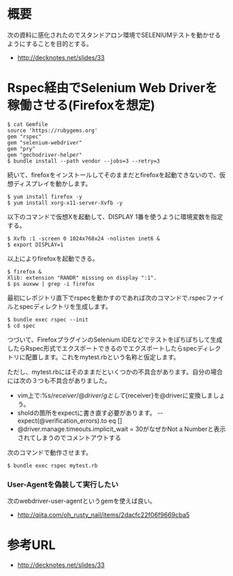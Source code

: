 # 概要
次の資料に感化されたのでスタンドアロン環境でSELENIUMテストを動かせるようにすることを目的とする。
- http://decknotes.net/slides/33

# Rspec経由でSelenium Web Driverを稼働させる(Firefoxを想定)

```
$ cat Gemfile
source 'https://rubygems.org'
gem "rspec"
gem "selenium-webdriver"
gem "pry"
gem "gechodriver-helper"
$ bundle install --path vendor --jobs=3 --retry=3
```

続いて、firefoxをインストールしてそのままだとfirefoxを起動できないので、仮想ディスプレイを動かします。

```
$ yum install firefox -y
$ yum install xorg-x11-server-Xvfb -y
```

以下のコマンドで仮想Xを起動して、DISPLAY 1番を使うように環境変数を指定する。
```
$ Xvfb :1 -screen 0 1024x768x24 -nolisten inet6 &
$ export DISPLAY=1
```

以上によりfirefoxを起動できる。
```
$ firefox &
Xlib: extension "RANDR" missing on display ":1".
$ ps auxww | grep -i firefox
```

最初にレポジトリ直下でrspecを動かすのであれば次のコマンドで.rspecファイルとspecディレクトリを生成します。
```
$ bundle exec rspec --init
$ cd spec
```

つづいて、FirefoxプラグインのSelenium IDEなどでテストをぽちぽちして生成したらRspec形式でエクスポートできるのでエクスポートしたらspecディレクトリに配置します。これをmytest.rbという名称と仮定します。

ただし、mytest.rbにはそのままだといくつかの不具合があります。自分の場合には次の３つも不具合がありました。
- vim上で:%s/${receiver}/@driver/gとして${receiver}を@driverに変換しましょう。
- sholdの箇所をexpectに書き直す必要があります。
-- expect(@verification_errors).to eq []
- @driver.manage.timeouts.implicit_wait = 30がなぜかNot a Numberと表示されてしまうのでコメントアウトする

次のコマンドで動作させます。
```
$ bundle exec rspec mytest.rb
```

### User-Agentを偽装して実行したい
次のwebdriver-user-agentというgemを使えば良い。
- http://qiita.com/oh_rusty_nail/items/2dacfc22f06f9669cba5

# 参考URL
- http://decknotes.net/slides/33
